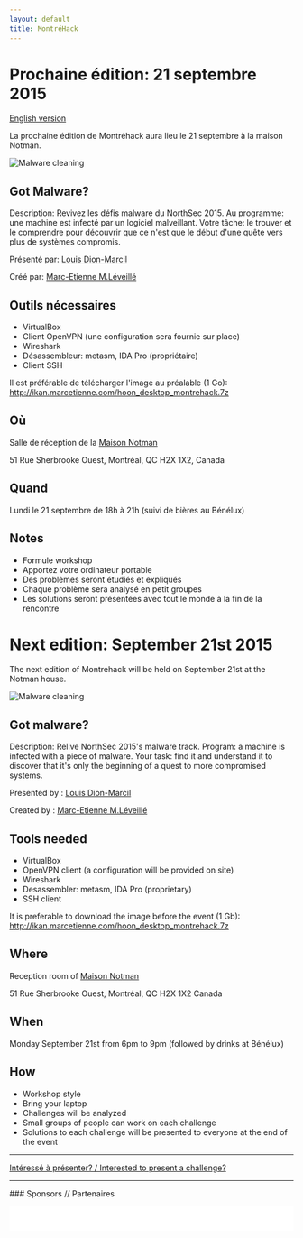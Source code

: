 ```yaml
---
layout: default
title: MontréHack
---
```

<!-- 

  This is the absolute minimum to get stuff up. Feel free [obliged] to add
  editorial niceties.

  Put this in index.md and update the following variables (like w/ vim's s///)
  $date $en_date
  $eventbrite_link
  $image (optional) format: ![AltText](path_to_image.png)
  $problem1_name, $problem1_desc, $problem1_tools, $problem1_presenter
  $en_problem1_name, $en_problem1_desc, $en_problem1_tools, $en_problem1_presenter
  repeat for problem 2, 3, etc.

/-->


# Prochaine édition: 21 septembre 2015
[English version](#english)

La prochaine édition de Montréhack aura lieu le 21 septembre à la maison Notman.

![Malware cleaning](/images/15-09_malware_cleaning.gif)

## Got Malware?

Description: Revivez les défis malware du NorthSec 2015. Au programme: une
machine est infecté par un logiciel malveillant. Votre tâche: le trouver et le
comprendre pour découvrir que ce n'est que le début d'une quête vers plus de
systèmes compromis.

Présenté par: [Louis Dion-Marcil](https://github.com/ldionmarcil)

Créé par: [Marc-Etienne M.Léveillé](https://twitter.com/marc_etienne_)

## Outils nécessaires

* VirtualBox
* Client OpenVPN (une configuration sera fournie sur place)
* Wireshark
* Désassembleur: metasm, IDA Pro (propriétaire)
* Client SSH

Il est préférable de télécharger l'image au préalable (1 Go):
http://ikan.marcetienne.com/hoon_desktop_montrehack.7z

## Où

Salle de réception de la [Maison Notman](http://notman.org/)

51 Rue Sherbrooke Ouest, Montréal, QC H2X 1X2, Canada

## Quand

Lundi le 21 septembre de 18h à 21h (suivi de bières au Bénélux)

## Notes

* Formule workshop
* Apportez votre ordinateur portable
* Des problèmes seront étudiés et expliqués
* Chaque problème sera analysé en petit groupes
* Les solutions seront présentées avec tout le monde à la fin de la rencontre


<a id="english"></a>
# Next edition: September 21st 2015

The next edition of Montrehack will be held on September 21st at the Notman house.

![Malware cleaning](/images/15-09_malware_cleaning.gif)

## Got malware?


Description: Relive NorthSec 2015's malware track. Program: a machine is
infected with a piece of malware. Your task: find it and understand it to
discover that it's only the beginning of a quest to more compromised systems.

Presented by : [Louis Dion-Marcil](https://github.com/ldionmarcil)

Created by : [Marc-Etienne M.Léveillé](https://twitter.com/marc_etienne_)

## Tools needed

* VirtualBox
* OpenVPN client (a configuration will be provided on site)
* Wireshark
* Desassembler: metasm, IDA Pro (proprietary)
* SSH client

It is preferable to download the image before the event (1 Gb):
http://ikan.marcetienne.com/hoon_desktop_montrehack.7z


## Where

Reception room of [Maison Notman](http://notman.org/)

51 Rue Sherbrooke Ouest, Montréal, QC H2X 1X2 Canada

## When

Monday September 21st from 6pm to 9pm (followed by drinks at Bénélux)

## How

* Workshop style
* Bring your laptop
* Challenges will be analyzed
* Small groups of people can work on each challenge
* Solutions to each challenge will be presented to everyone at the end of the event

<hr/>

[Intéressé à présenter? / Interested to present a challenge?](https://github.com/montrehack/montrehack.github.com/wiki/Present-at-Montrehack)

<hr/>
### Sponsors // Partenaires

[![Brasserie Benelux](/images/benelux.png)](http://brasseriebenelux.com/)

